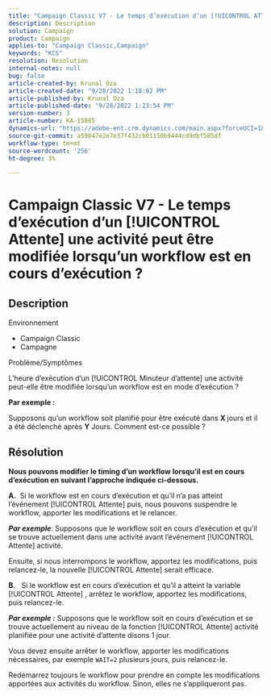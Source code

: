```yaml
---
title: "Campaign Classic V7 - Le temps d’exécution d’un [!UICONTROL ATTENDRE] une activité peut être modifiée lorsqu’un workflow est en cours d’exécution ?"
description: Description
solution: Campaign
product: Campaign
applies-to: "Campaign Classic,Campaign"
keywords: "KCS"
resolution: Resolution
internal-notes: null
bug: false
article-created-by: Krunal Oza
article-created-date: "9/28/2022 1:18:02 PM"
article-published-by: Krunal Oza
article-published-date: "9/28/2022 1:23:54 PM"
version-number: 3
article-number: KA-15085
dynamics-url: "https://adobe-ent.crm.dynamics.com/main.aspx?forceUCI=1&pagetype=entityrecord&etn=knowledgearticle&id=254085f6-2f3f-ed11-9db1-000d3a5c1bcc"
source-git-commit: a59847e2e7e37f432cb01150b9444cd9dbf585df
workflow-type: tm+mt
source-wordcount: '256'
ht-degree: 3%

---
```


# Campaign Classic V7 - Le temps d’exécution d’un [!UICONTROL Attente] une activité peut être modifiée lorsqu’un workflow est en cours d’exécution ?

## Description

Environnement

- Campaign Classic
- Campagne

Problème/Symptômes

L’heure d’exécution d’un [!UICONTROL Minuteur d’attente] une activité peut-elle être modifiée lorsqu’un workflow est en mode d’exécution ?

<b>Par exemple :</b>

Supposons qu’un workflow soit planifié pour être exécuté dans <b>X </b>jours et il a été déclenché après <b>Y</b> Jours. Comment est-ce possible ?

## Résolution

<b>Nous pouvons modifier le timing d’un workflow lorsqu’il est en cours d’exécution en suivant l’approche indiquée ci-dessous.

A.</b>  Si le workflow est en cours d’exécution et qu’il n’a pas atteint l’événement [!UICONTROL Attente] puis, nous pouvons suspendre le workflow, apporter les modifications et le relancer.

<b>*Par exemple</b>*: Supposons que le workflow soit en cours d’exécution et qu’il se trouve actuellement dans une activité avant l’événement [!UICONTROL Attente] activité.

Ensuite, si nous interrompons le workflow, apportez les modifications, puis relancez-le, la nouvelle [!UICONTROL Attente] serait efficace.

<b>B.</b>   Si le workflow est en cours d’exécution et qu’il a atteint la variable [!UICONTROL Attente] , arrêtez le workflow, apportez les modifications, puis relancez-le.

<b>*Par exemple :</b>* Supposons que le workflow soit en cours d’exécution et se trouve actuellement au niveau de la fonction [!UICONTROL Attente] activité planifiée pour une activité d’attente disons 1 jour.

Vous devez ensuite arrêter le workflow, apporter les modifications nécessaires, par exemple `WAIT=2` plusieurs jours, puis relancez-le.

Redémarrez toujours le workflow pour prendre en compte les modifications apportées aux activités du workflow. Sinon, elles ne s’appliqueront pas.
